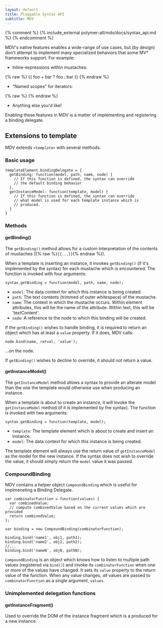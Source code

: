```yaml
---
layout: default
title: Pluggable Syntax API
subtitle: MDV
---
```


{% comment %}
{% include_external polymer-all/mdv/docs/syntax_api.md %}
{% endcomment %}

MDV's native features enables a wide-range of use cases, but (by design) don't
attempt to implement many specialized behaviors that some MV* frameworks support.
For example:

* Inline-expressions within mustaches:

{% raw %}
      <span>{{ foo + bar ? foo : bar }}</span>
{% endraw %}

* "Named scopes" for iterators:

{% raw %}
      <template repeat="{{ user in users }}">
        {{ user.name }}
      </template>
{% endraw %}

* Anything else you'd like!

Enabling these features in MDV is a matter of implementing and registering a binding delegate.

## Extensions to template

MDV extends `<template>` with several methods.

### Basic usage

    templateElement.bindingDelegate = {
      getBinding: function(model, path, name, node) {
        // If this function is defined, the syntax can override
        // the default binding behavior
      },
      getInstanceModel: function(template, model) {
        // If this function is defined, the syntax can override
        // what model is used for each template instance which is
        // produced.
      }
    }

### Methods

#### getBinding()

The `getBinding()` method allows for a custom interpretation of the contents
of mustaches ({% raw %}`{{...}}`{% endraw %}).

When a template is inserting an instance, it invokes `getBinding()` (if it's implemented by the syntax) for each mustache which is encountered. The function is invoked with four arguments:

    syntax.getBinding = function(model, path, name, node);

* `model`: The data context for which this instance is being created.
* `path`: The text contents (trimmed of outer whitespace) of the mustache.
* `name`: The context in which the mustache occurs. Within element attributes, this will be the name of the attribute. Within text, this will be 'textContent'.
* `node`: A reference to the node to which this binding will be created.

If the `getBinding()` wishes to handle binding, it is required to return an object
which has at least a `value` property. If it does, MDV calls:

    node.bind(name, retval, 'value');

...on the node.

If `getBinding()` wishes to decline to override, it should not return a value.

#### getInstanceModel()

The `getInstanceModel` method allows a syntax to provide an alterate model than the one the template would otherwise use when producing an instance.

When a template is about to create an instance, it will invoke the `getInstanceModel` method (if it is implemented by the syntax). The function is invoked with two arguments:

    syntax.getBinding = function(template, model);

* `template`: The template element which is about to create and insert an instance.
* `model`: The data context for which this instance is being created.

The template element will always use the return value of `getInstanceModel` as the model for the new instance. If the syntax does not wish to override the value, it should simply return the `model` value it was passed.

### CompoundBinding

MDV contains a helper object `CompoundBinding` which is useful for implmeneting
a Binding Delegate.

    var combinatorFunction = function(values) {
      var combinedValue;
      // compute combinedValue based on the current values which are provided
      return combinedValue;
    };

    var binding = new CompoundBinding(combinatorFunction);

    binding.bind('name1', obj1, path1);
    binding.bind('name2', obj2, path2);
    //...
    binding.bind('nameN', objN, pathN);

`CompoundBinding` is an object which knows how to listen to multiple path values (registered via `bind()`) and invoke its `combinatorFunction` when one or more of the values have changed.
It sets its `value` property to the return value of the function. When any value
changes, *all* values are passed to `combinatorFunction` as a single argument,
`values`.

### Unimplemented delegation functions

#### getInstanceFragment()

Used to override the DOM of the instance fragment which is a produced for a new instance.

